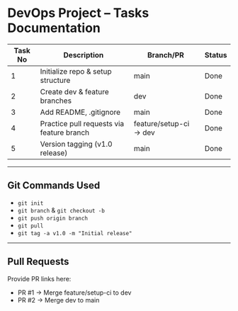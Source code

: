 #  DevOps Project – Tasks Documentation

| Task No | Description | Branch/PR | Status |
|--------|-------------|-----------|--------|
| 1 | Initialize repo & setup structure | main |  Done |
| 2 | Create dev & feature branches | dev |  Done |
| 3 | Add README, .gitignore | main |  Done |
| 4 | Practice pull requests via feature branch | feature/setup-ci → dev |  Done |
| 5 | Version tagging (v1.0 release) | main |  Done |

---

## Git Commands Used
- `git init`
- `git branch` & `git checkout -b`
- `git push origin branch`
- `git pull`
- `git tag -a v1.0 -m "Initial release"`

---

## Pull Requests
Provide PR links here:
- PR #1 → Merge feature/setup-ci to dev
- PR #2 → Merge dev to main

